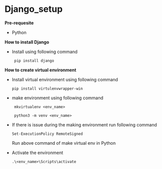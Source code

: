 # Django_setup

**Pre-requesite**
  - Python

 **How to install Django**
 
  - Install using following command
  
    ``` pip install django```
    
**How to create virtual environment**
  - Install virtual environment using following command
  
    ``` pip install virtulenvwrapper-win ```
    
  - make environment using following command 
  
    ``` mkvirtualenv <env_name>```
    
    ``` python3 -m venv <env_name>```
  
  - If there is issue during the making environment run following command
  
     ```Set-ExecutionPolicy RemoteSigned```
     
     Run above command of make virtual env in Python 
  - Activate the environment 
  
    ```.\<env_name>\Scripts\activate```
